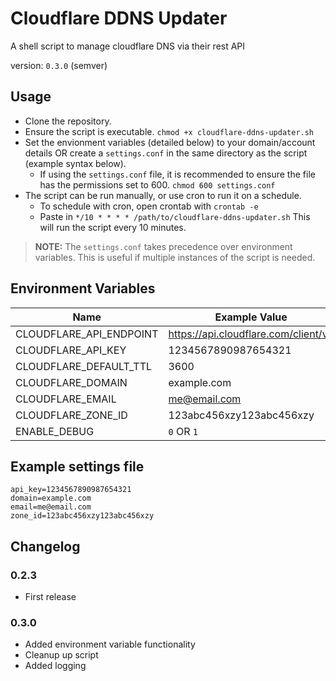 # Cloudflare DDNS Updater

A shell script to manage cloudflare DNS via their rest API

version: `0.3.0` (semver)

## Usage

* Clone the repository.
* Ensure the script is executable. `chmod +x cloudflare-ddns-updater.sh`
* Set the envionment variables (detailed below) to your domain/account details OR create a `settings.conf` in the same directory as the script (example syntax below).
  * If using the `settings.conf` file, it is recommended to ensure the file has the permissions set to 600. `chmod 600 settings.conf`
* The script can be run manually, or use cron to run it on a schedule.
  * To schedule with cron, open crontab with `crontab -e`
  * Paste in `*/10 * * * * /path/to/cloudflare-ddns-updater.sh` This will run the script every 10 minutes.

> **NOTE:** The `settings.conf` takes precedence over environment variables. This is useful if multiple instances of the script is needed.

## Environment Variables

| Name                    | Example Value                          | Required | Fallback value                         |
|-------------------------|----------------------------------------|----------|----------------------------------------|
| CLOUDFLARE_API_ENDPOINT | <https://api.cloudflare.com/client/v4> | False    | <https://api.cloudflare.com/client/v4> |
| CLOUDFLARE_API_KEY      | 1234567890987654321                    | True     | None                                   |
| CLOUDFLARE_DEFAULT_TTL  | 3600                                   | False    | 120                                    |
| CLOUDFLARE_DOMAIN       | example.com                            | True     | None                                   |
| CLOUDFLARE_EMAIL        | me@email.com                           | True     | None                                   |
| CLOUDFLARE_ZONE_ID      | 123abc456xzy123abc456xzy               | True     | None                                   |
| ENABLE_DEBUG            | `0` OR `1`                             | False    | 0                                      |

## Example settings file

```config
api_key=1234567890987654321
domain=example.com
email=me@email.com
zone_id=123abc456xzy123abc456xzy
```

## Changelog

### 0.2.3

* First release

### 0.3.0

* Added environment variable functionality
* Cleanup up script
* Added logging
